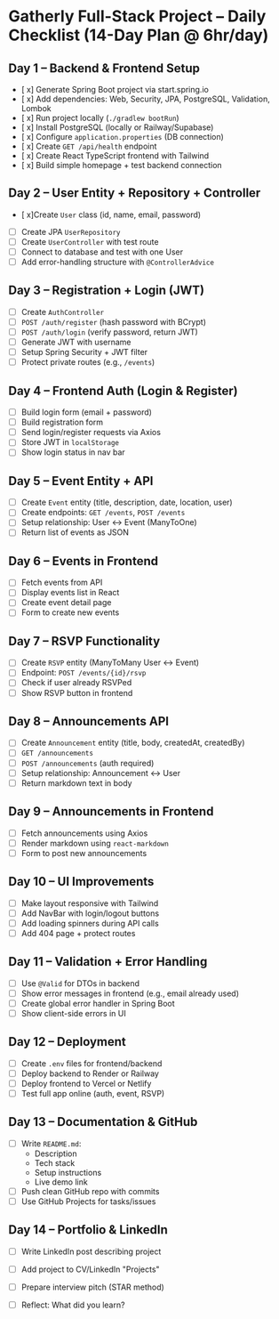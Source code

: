 
#  Gatherly Full-Stack Project – Daily Checklist (14-Day Plan @ 6hr/day)

##  Day 1 – Backend & Frontend Setup
- [ x] Generate Spring Boot project via start.spring.io
- [ x] Add dependencies: Web, Security, JPA, PostgreSQL, Validation, Lombok
- [ x] Run project locally (`./gradlew bootRun`)
- [ x] Install PostgreSQL (locally or Railway/Supabase)
- [ x] Configure `application.properties` (DB connection)
- [ x] Create `GET /api/health` endpoint
- [ x] Create React TypeScript frontend with Tailwind
- [ x] Build simple homepage + test backend connection

##  Day 2 – User Entity + Repository + Controller
- [ x]Create `User` class (id, name, email, password)
- [ ] Create JPA `UserRepository`
- [ ] Create `UserController` with test route
- [ ] Connect to database and test with one User
- [ ] Add error-handling structure with `@ControllerAdvice`

##  Day 3 – Registration + Login (JWT)
- [ ] Create `AuthController`
- [ ] `POST /auth/register` (hash password with BCrypt)
- [ ] `POST /auth/login` (verify password, return JWT)
- [ ] Generate JWT with username
- [ ] Setup Spring Security + JWT filter
- [ ] Protect private routes (e.g., `/events`)

##  Day 4 – Frontend Auth (Login & Register)
- [ ] Build login form (email + password)
- [ ] Build registration form
- [ ] Send login/register requests via Axios
- [ ] Store JWT in `localStorage`
- [ ] Show login status in nav bar

##  Day 5 – Event Entity + API
- [ ] Create `Event` entity (title, description, date, location, user)
- [ ] Create endpoints: `GET /events`, `POST /events`
- [ ] Setup relationship: User ↔ Event (ManyToOne)
- [ ] Return list of events as JSON

##  Day 6 – Events in Frontend
- [ ] Fetch events from API
- [ ] Display events list in React
- [ ] Create event detail page
- [ ] Form to create new events

##  Day 7 – RSVP Functionality
- [ ] Create `RSVP` entity (ManyToMany User ↔ Event)
- [ ] Endpoint: `POST /events/{id}/rsvp`
- [ ] Check if user already RSVPed
- [ ] Show RSVP button in frontend

##  Day 8 – Announcements API
- [ ] Create `Announcement` entity (title, body, createdAt, createdBy)
- [ ] `GET /announcements`
- [ ] `POST /announcements` (auth required)
- [ ] Setup relationship: Announcement ↔ User
- [ ] Return markdown text in body

##  Day 9 – Announcements in Frontend
- [ ] Fetch announcements using Axios
- [ ] Render markdown using `react-markdown`
- [ ] Form to post new announcements

##  Day 10 – UI Improvements
- [ ] Make layout responsive with Tailwind
- [ ] Add NavBar with login/logout buttons
- [ ] Add loading spinners during API calls
- [ ] Add 404 page + protect routes

##  Day 11 – Validation + Error Handling
- [ ] Use `@Valid` for DTOs in backend
- [ ] Show error messages in frontend (e.g., email already used)
- [ ] Create global error handler in Spring Boot
- [ ] Show client-side errors in UI

##  Day 12 – Deployment
- [ ] Create `.env` files for frontend/backend
- [ ] Deploy backend to Render or Railway
- [ ] Deploy frontend to Vercel or Netlify
- [ ] Test full app online (auth, event, RSVP)

##  Day 13 – Documentation & GitHub
- [ ] Write `README.md`:
  - Description
  - Tech stack
  - Setup instructions
  - Live demo link
- [ ] Push clean GitHub repo with commits
- [ ] Use GitHub Projects for tasks/issues

##  Day 14 – Portfolio & LinkedIn
- [ ] Write LinkedIn post describing project
- [ ] Add project to CV/LinkedIn "Projects"
- [ ] Prepare interview pitch (STAR method)
- [ ] Reflect: What did you learn?

